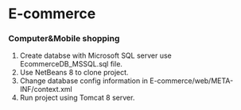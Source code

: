 # E-commerce
### Computer&amp;Mobile shopping
1. Create databse with Microsoft SQL server use EcommerceDB_MSSQL.sql file.
2. Use NetBeans 8 to clone project.
3. Change database config information in E-commerce/web/META-INF/context.xml
4. Run project using Tomcat 8 server.
